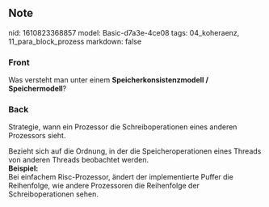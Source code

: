 ## Note
nid: 1610823368857
model: Basic-d7a3e-4ce08
tags: 04_koheraenz, 11_para_block_prozess
markdown: false

### Front
Was versteht man unter einem <b>Speicherkonsistenzmodell /
Speichermodell</b>?

### Back
Strategie, wann ein Prozessor die Schreiboperationen eines anderen
Prozessors sieht.
<div>
  Bezieht sich auf die Ordnung, in der die Speicheroperationen
  eines Threads von anderen Threads beobachtet werden.
</div>
<div>
  <b>Beispiel:</b>
</div>
<div>
  Bei einfachem Risc-Prozessor, ändert der implementierte Puffer
  die Reihenfolge, wie andere Prozessoren die Reihenfolge der
  Schreiboperationen sehen.
</div>
